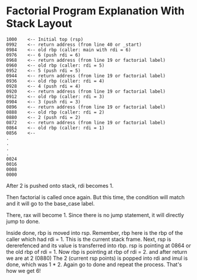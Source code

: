 # Factorial Program Explanation With Stack Layout

```
1000    <-- Initial top (rsp)
0992    <-- return address (from line 40 or _start)
0984    <-- old rbp (caller: main with rdi = 6)
0976    <-- 6 (push rdi = 6)
0968    <-- return address (from line 19 or factorial label)
0960    <-- old rbp (caller: rdi = 5)
0952    <-- 5 (push rdi = 5)
0944    <-- return address (from line 19 or factorial label)
0936    <-- old rbp (caller: rdi = 4)
0928    <-- 4 (push rdi = 4)
0920    <-- return address (from line 19 or factorial label)
0912    <-- old rbp (caller: rdi = 3)
0904    <-- 3 (push rdi = 3)
0896    <-- return address (from line 19 or factorial label)
0888    <-- old rbp (caller: rdi = 2)
0880    <-- 2 (push rdi = 2)
0872    <-- return address (from line 19 or factorial label)
0864    <-- old rbp (caller: rdi = 1)
0856    <-- 
.
.
.
.
0024
0016
0008
0000
```

After 2 is pushed onto stack, rdi becomes 1.

Then factorial is called once again. But this time, the condition will match and it will go to the base_case label.

There, rax will become 1. Since there is no jump statement, it will directly jump to done. 

Inside done, rbp is moved into rsp. Remember, rbp here is the rbp of the caller which had rdi = 1. This is the current stack frame. Next, rsp is dererefenced and its value is transferred into rbp. rsp is pointing at 0864 or the old rbp of rdi = 1. Now rbp is pointing at rbp of rdi = 2. and after return we are at 2 (0880) The 2 (current rsp points) is popped into rdi and imul is done, which was 1 * 2. Again go to done and repeat the process. That's how we get 6!